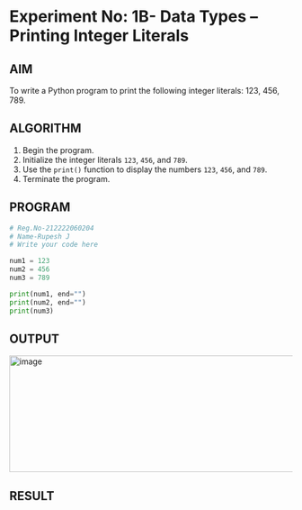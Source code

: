 # Experiment No: 1B- Data Types – Printing Integer Literals

## AIM  
To write a Python program to print the following integer literals: 123, 456, 789.

## ALGORITHM  
1. Begin the program.  
2. Initialize the integer literals `123`, `456`, and `789`.  
3. Use the `print()` function to display the numbers `123`, `456`, and `789`.  
4. Terminate the program.

## PROGRAM
```python
# Reg.No-212222060204
# Name-Rupesh J
# Write your code here

num1 = 123
num2 = 456
num3 = 789

print(num1, end="")
print(num2, end="")
print(num3)


```
## OUTPUT
<img width="1185" height="207" alt="image" src="https://github.com/user-attachments/assets/b2d68fc1-df27-4851-a37e-abb203fdd58c" />

## RESULT
